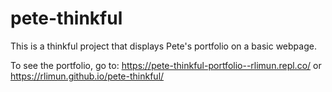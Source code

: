 # pete-thinkful

This is a thinkful project that displays Pete's portfolio on a basic webpage.

To see the portfolio, go to: https://pete-thinkful-portfolio--rlimun.repl.co/ or https://rlimun.github.io/pete-thinkful/
